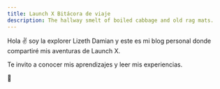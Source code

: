 ```yaml
---
title: Launch X Bitácora de viaje
description: The hallway smelt of boiled cabbage and old rag mats.
---
```


Hola ✌️  soy la explorer Lizeth Damian y este es mi blog personal donde compartiré mis aventuras de Launch X.

Te invito a conocer mis aprendizajes y leer mis experiencias.

🚀

